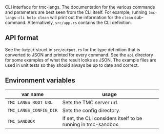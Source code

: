 CLI interface for tmc-langs. The documentation for the various commands and parameters are best seen from the CLI itself. For example, running `tmc-langs-cli help clean` will print out the information for the `clean` sub-command. Alternatively, `src/app.rs` contains the CLI definition.

## API format
See the `Output` struct in `src/output.rs` for the type definition that is converted to JSON and printed for every command. See the `api` directory for some examples of what the result looks as JSON. The example files are used in unit tests so they should always be up to date and correct.

## Environment variables

| var name               | usage                                                          |
| ---------------------- | -------------------------------------------------------------- |
| `TMC_LANGS_ROOT_URL`   | Sets the TMC server url.                                       |
| `TMC_LANGS_CONFIG_DIR` | Sets the config directory.                                     |
| `TMC_SANDBOX`          | If set, the CLI considers itself to be running in tmc-sandbox. |
